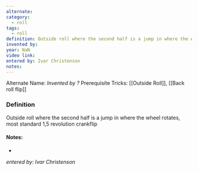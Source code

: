 ```yaml
---
alternate: 
category:
  - roll
tags:
  - roll
definition: Outside roll where the second half is a jump in where the wheel rotates, most standard 1,5 revolution crankflip
invented by: 
year: NaN
video link: 
entered by: Ivar Christenson
notes: 
---
```

Alternate Name: 
*Invented by ?*
Prerequisite Tricks: [[Outside Roll]], [[Back roll flip]]

### Definition
Outside roll where the second half is a jump in where the wheel rotates, most standard 1,5 revolution crankflip


#### Notes:
- 
*entered by: Ivar Christenson*
